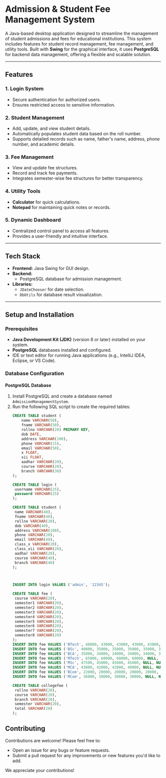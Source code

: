 # Admission & Student Fee Management System

A Java-based desktop application designed to streamline the management of student admissions and fees for educational institutions. This system includes features for student record management, fee management, and utility tools. Built with **Swing** for the graphical interface, it uses **PostgreSQL** for backend data management, offering a flexible and scalable solution.

---

## Features

### 1. **Login System**
- Secure authentication for authorized users.
- Ensures restricted access to sensitive information.

### 2. **Student Management**
- Add, update, and view student details.
- Automatically populates student data based on the roll number.
- Supports detailed records such as name, father's name, address, phone number, and academic details.

### 3. **Fee Management**
- View and update fee structures.
- Record and track fee payments.
- Integrates semester-wise fee structures for better transparency.

### 4. **Utility Tools**
- **Calculator** for quick calculations.
- **Notepad** for maintaining quick notes or records.

### 5. **Dynamic Dashboard**
- Centralized control panel to access all features.
- Provides a user-friendly and intuitive interface.

---

## Tech Stack

- **Frontend:** Java Swing for GUI design.
- **Backend:**
  - PostgreSQL database for admission management.
- **Libraries:**
  - `JDateChooser` for date selection.
  - `DbUtils` for database result visualization.

---

## Setup and Installation

### Prerequisites
- **Java Development Kit (JDK)** (version 8 or later) installed on your system.
- **PostgreSQL** databases installed and configured.
- IDE or text editor for running Java applications (e.g., IntelliJ IDEA, Eclipse, or VS Code).

### Database Configuration

#### PostgreSQL Database
1. Install PostgreSQL and create a database named `AdmissionManagementSystem`.
2. Run the following SQL script to create the required tables:
   ```sql
   CREATE TABLE student (
       name VARCHAR(50),
       fname VARCHAR(50),
       rollno VARCHAR(20) PRIMARY KEY,
       dob DATE,
       address VARCHAR(100),
       phone VARCHAR(15),
       email VARCHAR(50),
       x FLOAT,
       xii FLOAT,
       aadhar VARCHAR(20),
       course VARCHAR(20),
       branch VARCHAR(30)
   );

   CREATE TABLE login (
    username VARCHAR(25), 
    password VARCHAR(25)
   );

   CREATE TABLE student (
    name VARCHAR(40), 
    fname VARCHAR(40), 
    rollno VARCHAR(20), 
    dob VARCHAR(40), 
    address VARCHAR(100), 
    phone VARCHAR(20), 
    email VARCHAR(40), 
    class_x VARCHAR(20), 
    class_xii VARCHAR(20), 
    aadhar VARCHAR(20), 
    course VARCHAR(40), 
    branch VARCHAR(40)
   );



   INSERT INTO login VALUES ('admin', '12345');

   CREATE TABLE fee (
    course VARCHAR(20), 
    semester1 VARCHAR(20), 
    semester2 VARCHAR(20), 
    semester3 VARCHAR(20), 
    semester4 VARCHAR(20), 
    semester5 VARCHAR(20), 
    semester6 VARCHAR(20), 
    semester7 VARCHAR(20), 
    semester8 VARCHAR(20)
   );
   INSERT INTO fee VALUES ('BTech', 48000, 43000, 43000, 43000, 43000, 43000, 43000, 43000);
   INSERT INTO fee VALUES ('BSc', 40000, 35000, 35000, 35000, 35000, 35000, NULL, NULL);
   INSERT INTO fee VALUES ('BCA', 35000, 34000, 34000, 34000, 34000, 34000, NULL, NULL);
   INSERT INTO fee VALUES ('MTech', 65000, 60000, 60000, 60000, NULL, NULL, NULL, NULL);
   INSERT INTO fee VALUES ('MSc', 47500, 45000, 45000, 45000, NULL, NULL, NULL, NULL);
   INSERT INTO fee VALUES ('MCA', 43000, 42000, 42000, 49000, NULL, NULL, NULL, NULL);
   INSERT INTO fee VALUES ('BCom', 22000, 20000, 20000, 20000, 20000, 20000, NULL, NULL);
   INSERT INTO fee VALUES ('MCom', 36000, 30000, 30000, 30000, NULL, NULL, NULL, NULL);

   CREATE TABLE collegefee (
    rollno VARCHAR(20), 
    course VARCHAR(20), 
    branch VARCHAR(20), 
    semester VARCHAR(20), 
    total VARCHAR(20)
   );

## Contributing

Contributions are welcome! Please feel free to:

- Open an issue for any bugs or feature requests.
- Submit a pull request for any improvements or new features you'd like to add.

We appreciate your contributions!

